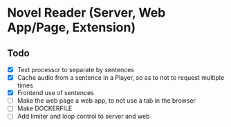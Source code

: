 # Novel Reader (Server, Web App/Page, Extension)

## Todo

- [x] Text processor to separate by sentences
- [x] Cache audio from a sentence in a Player, so as to not to request multiple times
- [x] Frontend use of sentences
- [ ] Make the web page a web app, to not use a tab in the browser
- [ ] Make DOCKERFILE
- [ ] Add limiter and loop control to server and web
